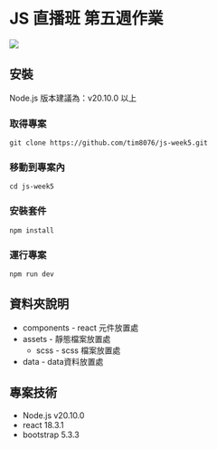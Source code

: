 # JS 直播班 第五週作業

![](https://cdn-images-1.medium.com/max/1000/1*9LBOS7RKnhvXqngz7zWpgQ.png)

## 安裝

Node.js 版本建議為：v20.10.0 以上

### 取得專案

```
git clone https://github.com/tim8076/js-week5.git
```

### 移動到專案內

```
cd js-week5
```

### 安裝套件

```
npm install
```

### 運行專案

```
npm run dev
```

## 資料夾說明

- components - react 元件放置處
- assets - 靜態檔案放置處
  - scss - scss 檔案放置處
- data - data資料放置處

## 專案技術

- Node.js v20.10.0
- react 18.3.1
- bootstrap 5.3.3

